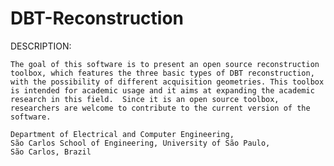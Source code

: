 # DBT-Reconstruction


 DESCRIPTION:

    The goal of this software is to present an open source reconstruction 
    toolbox, which features the three basic types of DBT reconstruction, 
    with the possibility of different acquisition geometries. This toolbox 
    is intended for academic usage and it aims at expanding the academic 
    research in this field.  Since it is an open source toolbox, 
    researchers are welcome to contribute to the current version of the 
    software.

    Department of Electrical and Computer Engineering, 
    São Carlos School of Engineering, University of São Paulo, 
    São Carlos, Brazil
